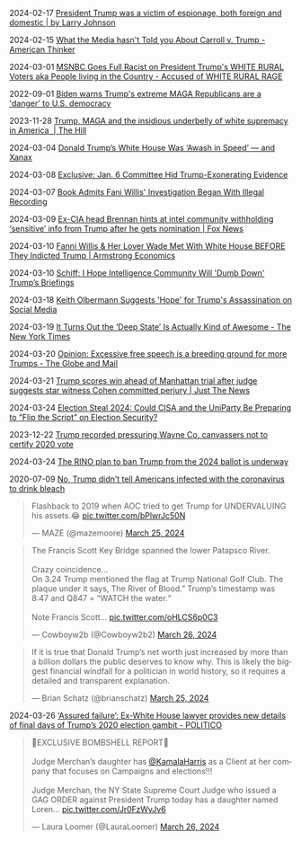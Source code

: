 2024-02-17 [President Trump was a victim of espionage, both foreign and domestic | by Larry Johnson](https://www.thegatewaypundit.com/2024/02/update-president-trump-was-victim-espionage-both-foreign/)

2024-02-15 [What the Media hasn't Told you About Carroll v. Trump - American Thinker](https://www.americanthinker.com/articles/2024/02/what_the_media_hasnt_told_you_about_emcarroll_v_trumpem.html)

2024-03-01 [MSNBC Goes Full Racist on President Trump's WHITE RURAL Voters aka People living in the Country - Accused of WHITE RURAL RAGE](https://rumble.com/v4gisu6-msnbc-goes-full-racist-on-pres-trumps-white-rural-voters-aka-people-living-.html)

2022-09-01 [Biden warns Trump's extreme MAGA Republicans are a 'danger' to U.S. democracy](https://www.cnbc.com/2022/09/01/biden-warns-trumps-extreme-maga-republicans-are-a-danger-to-us-democracy.html)

2023-11-28 [Trump, MAGA and the insidious underbelly of white supremacy in America  | The Hill](https://thehill.com/opinion/campaign/4330735-trump-maga-and-the-insidious-underbelly-of-white-supremacy-in-america/)

2024-03-04 [Donald Trump’s White House Was ‘Awash in Speed’ — and Xanax](https://www.rollingstone.com/politics/politics-features/trump-white-house-drugs-speed-xanax-1234979503/)

2024-03-08 [Exclusive: Jan. 6 Committee Hid Trump-Exonerating Evidence](https://thefederalist.com/2024/03/08/exclusive-liz-cheney-january-6-committee-suppressed-exonerating-evidence-of-trumps-push-for-national-guard/)

2024-03-07 [Book Admits Fani Willis' Investigation Began With Illegal Recording](https://thefederalist.com/2024/03/07/new-book-admits-fani-willis-get-trump-investigation-began-with-illegal-recording/)

2024-03-09 [Ex-CIA head Brennan hints at intel community withholding ‘sensitive’ info from Trump after he gets nomination | Fox News](https://www.foxnews.com/media/ex-cia-head-brennan-hints-intel-community-withholding-sensitive-info-trump-gets-nomination)

2024-03-10 [Fanni Willis & Her Lover Wade Met With White House BEFORE They Indicted Trump | Armstrong Economics](https://www.armstrongeconomics.com/armstrongeconomics101/deep-state/fanni-willis-her-lover-wade-met-with-white-house-before-they-indicted-trump/)

2024-03-10 [Schiff: I Hope Intelligence Community Will 'Dumb Down' Trump’s Briefings](https://www.breitbart.com/clips/2024/03/10/schiff-i-hope-intelligence-community-will-dumb-down-trumps-briefings/)

2024-03-18 [Keith Olbermann Suggests 'Hope' for Trump's Assassination on Social Media](https://www.breitbart.com/sports/2024/03/18/keith-olbermann-suggests-hope-trumps-assassination-social-media/)

2024-03-19 [It Turns Out the ‘Deep State’ Is Actually Kind of Awesome - The New York Times](https://www.nytimes.com/2024/03/19/opinion/trump-deep-state.html)

2024-03-20 [Opinion: Excessive free speech is a breeding ground for more Trumps - The Globe and Mail](https://www.theglobeandmail.com/opinion/article-excessive-free-speech-is-a-breeding-ground-for-more-trumps/)

2024-03-21 [Trump scores win ahead of Manhattan trial after judge suggests star witness Cohen committed perjury | Just The News](https://justthenews.com/politics-policy/all-things-trump/trump-scores-win-ahead-manhattan-trial-after-judge-suggests-star)

2024-03-24 [Election Steal 2024: Could CISA and the UniParty Be Preparing to “Flip the Script” on Election Security?](https://tomwigand.substack.com/p/election-steal-2024-could-cisa-and)

2023-12-22 [Trump recorded pressuring Wayne Co. canvassers not to certify 2020 vote](https://www.detroitnews.com/story/news/politics/2023/12/21/donald-trump-recorded-pressuring-wayne-canvassers-not-to-certify-2020-vote-michigan/72004514007/)

2024-03-24 [The RINO plan to ban Trump from the 2024 ballot is underway](https://slingshot.news/exclusive-the-rino-plan-to-ban-trump-from-the-2024-ballot-is-underway/)

2020-07-09 [No, Trump didn’t tell Americans infected with the coronavirus to drink bleach](https://www.politifact.com/factchecks/2020/jul/11/joe-biden/no-trump-didnt-tell-americans-infected-coronavirus/)

<blockquote class="twitter-tweet"><p lang="en" dir="ltr">Flashback to 2019 when AOC tried to get Trump for UNDERVALUING his assets.😂 <a href="https://t.co/bPlwrJc50N">pic.twitter.com/bPlwrJc50N</a></p>&mdash; MAZE (@mazemoore) <a href="https://twitter.com/mazemoore/status/1772308296281522552?ref_src=twsrc%5Etfw">March 25, 2024</a></blockquote> <script async src="https://platform.twitter.com/widgets.js" charset="utf-8"></script>

<blockquote class="twitter-tweet"><p lang="en" dir="ltr">The Francis Scott Key Bridge spanned the lower Patapsco River.<br><br>Crazy coincidence…<br>On 3.24 Trump mentioned the flag at Trump National Golf Club. The plaque under it says, The River of Blood.” Trump’s timestamp was 8:47 and Q847 = “WATCH the water.“<br><br>Note Francis Scott… <a href="https://t.co/oHLCS6p0C3">pic.twitter.com/oHLCS6p0C3</a></p>&mdash; Cowboyw2b (@Cowboyw2b2) <a href="https://twitter.com/Cowboyw2b2/status/1772599795712143481?ref_src=twsrc%5Etfw">March 26, 2024</a></blockquote> <script async src="https://platform.twitter.com/widgets.js" charset="utf-8"></script>

<blockquote class="twitter-tweet"><p lang="en" dir="ltr">If it is true that Donald Trump’s net worth just increased by more than a billion dollars the public deserves to know why. This is likely the biggest financial windfall for a politician in world history, so it requires a detailed and transparent explanation.</p>&mdash; Brian Schatz (@brianschatz) <a href="https://twitter.com/brianschatz/status/1772385462742642817?ref_src=twsrc%5Etfw">March 25, 2024</a></blockquote> <script async src="https://platform.twitter.com/widgets.js" charset="utf-8"></script>

2024-03-26 [‘Assured failure’: Ex-White House lawyer provides new details of final days of Trump’s 2020 election gambit - POLITICO](https://www.politico.com/news/2024/03/26/white-house-trump-2020-00149195)

<blockquote class="twitter-tweet"><p lang="en" dir="ltr">🚨EXCLUSIVE BOMBSHELL REPORT🚨<br><br>Judge Merchan’s daughter has <a href="https://twitter.com/KamalaHarris?ref_src=twsrc%5Etfw">@KamalaHarris</a> as a Client at her company that focuses on Campaigns and elections!!! <br><br>Judge Merchan, the NY State Supreme Court Judge who issued a GAG ORDER against President Trump today has a daughter named Loren… <a href="https://t.co/Jr0FzWyJv6">pic.twitter.com/Jr0FzWyJv6</a></p>&mdash; Laura Loomer (@LauraLoomer) <a href="https://twitter.com/LauraLoomer/status/1772739965320913189?ref_src=twsrc%5Etfw">March 26, 2024</a></blockquote> <script async src="https://platform.twitter.com/widgets.js" charset="utf-8"></script>


